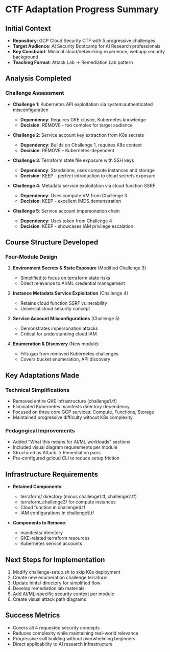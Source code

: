 # CTF Adaptation Progress Summary

## Initial Context
- **Repository**: GCP Cloud Security CTF with 5 progressive challenges
- **Target Audience**: AI Security Bootcamp for AI Research professionals
- **Key Constraint**: Minimal cloud/networking experience, webapp security background
- **Teaching Format**: Attack Lab → Remediation Lab pattern

## Analysis Completed

### Challenge Assessment
- **Challenge 1**: Kubernetes API exploitation via system:authenticated misconfiguration
  - **Dependency**: Requires GKE cluster, Kubernetes knowledge
  - **Decision**: REMOVE - too complex for target audience
  
- **Challenge 2**: Service account key extraction from K8s secrets
  - **Dependency**: Builds on Challenge 1, requires K8s context
  - **Decision**: REMOVE - Kubernetes-dependent

- **Challenge 3**: Terraform state file exposure with SSH keys
  - **Dependency**: Standalone, uses compute instances and storage
  - **Decision**: KEEP - perfect introduction to cloud secrets exposure

- **Challenge 4**: Metadata service exploitation via cloud function SSRF
  - **Dependency**: Uses compute VM from Challenge 3
  - **Decision**: KEEP - excellent IMDS demonstration

- **Challenge 5**: Service account impersonation chain
  - **Dependency**: Uses token from Challenge 4
  - **Decision**: KEEP - showcases IAM privilege escalation

## Course Structure Developed

### Four-Module Design
1. **Environment Secrets & State Exposure** (Modified Challenge 3)
   - Simplified to focus on terraform state risks
   - Direct relevance to AI/ML credential management

2. **Instance Metadata Service Exploitation** (Challenge 4)
   - Retains cloud function SSRF vulnerability
   - Universal cloud security concept

3. **Service Account Misconfigurations** (Challenge 5)
   - Demonstrates impersonation attacks
   - Critical for understanding cloud IAM

4. **Enumeration & Discovery** (New module)
   - Fills gap from removed Kubernetes challenges
   - Covers bucket enumeration, API discovery

## Key Adaptations Made

### Technical Simplifications
- Removed entire GKE infrastructure (challenge1.tf)
- Eliminated Kubernetes manifests directory dependency
- Focused on three core GCP services: Compute, Functions, Storage
- Maintained progressive difficulty without K8s complexity

### Pedagogical Improvements
- Added "What this means for AI/ML workloads" sections
- Included visual diagram requirements per module
- Structured as Attack → Remediation pairs
- Pre-configured gcloud CLI to reduce setup friction

## Infrastructure Requirements
- **Retained Components**:
  - terraform/ directory (minus challenge1.tf, challenge2.tf)
  - terraform_challenge3/ for compute instances
  - Cloud function in challenge4.tf
  - IAM configurations in challenge5.tf

- **Components to Remove**:
  - manifests/ directory
  - GKE-related terraform resources
  - Kubernetes service accounts

## Next Steps for Implementation
1. Modify challenge-setup.sh to skip K8s deployment
2. Create new enumeration challenge terraform
3. Update hints/ directory for simplified flow
4. Develop remediation lab materials
5. Add AI/ML-specific security context per module
6. Create visual attack path diagrams

## Success Metrics
- Covers all 4 requested security concepts
- Reduces complexity while maintaining real-world relevance
- Progressive skill building without overwhelming beginners
- Direct applicability to AI research infrastructure